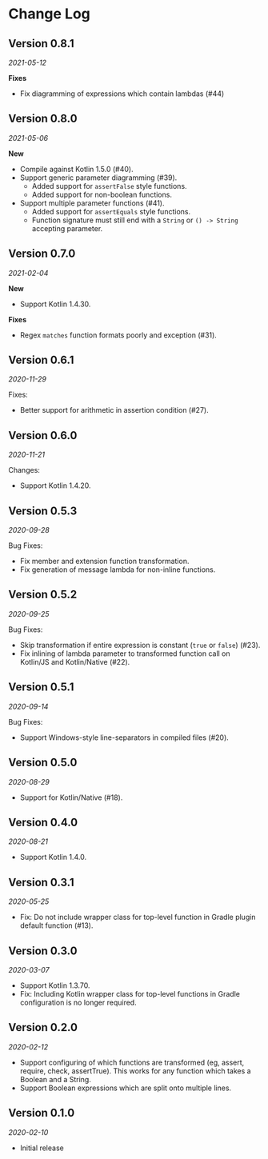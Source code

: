 Change Log
==========

## Version 0.8.1

_2021-05-12_

**Fixes**
* Fix diagramming of expressions which contain lambdas (#44)

## Version 0.8.0

_2021-05-06_

**New**
* Compile against Kotlin 1.5.0 (#40).
* Support generic parameter diagramming (#39).
  * Added support for `assertFalse` style functions.
  * Added support for non-boolean functions.
* Support multiple parameter functions (#41).
  * Added support for `assertEquals` style functions.
  * Function signature must still end with a `String` or `() -> String` accepting parameter.

## Version 0.7.0

_2021-02-04_

**New**
* Support Kotlin 1.4.30.

**Fixes**
* Regex `matches` function formats poorly and exception (#31).

## Version 0.6.1

_2020-11-29_

Fixes:
 * Better support for arithmetic in assertion condition (#27).

## Version 0.6.0

_2020-11-21_

Changes:
 * Support Kotlin 1.4.20.

## Version 0.5.3

_2020-09-28_

Bug Fixes:
 * Fix member and extension function transformation.
 * Fix generation of message lambda for non-inline functions.

## Version 0.5.2

_2020-09-25_

Bug Fixes:
 * Skip transformation if entire expression is constant (`true` or `false`)
   (#23).
 * Fix inlining of lambda parameter to transformed function call on Kotlin/JS
   and Kotlin/Native (#22).

## Version 0.5.1

_2020-09-14_

Bug Fixes:
 * Support Windows-style line-separators in compiled files (#20).

## Version 0.5.0

_2020-08-29_

 * Support for Kotlin/Native (#18).

## Version 0.4.0

_2020-08-21_

 * Support Kotlin 1.4.0.
 
## Version 0.3.1

_2020-05-25_

 * Fix: Do not include wrapper class for top-level function in Gradle plugin
   default function (#13).

## Version 0.3.0

_2020-03-07_

 * Support Kotlin 1.3.70.
 * Fix: Including Kotlin wrapper class for top-level functions in Gradle
   configuration is no longer required.

## Version 0.2.0

_2020-02-12_

 * Support configuring of which functions are transformed (eg, assert, require,
   check, assertTrue). This works for any function which takes a Boolean and a
   String. 
 * Support Boolean expressions which are split onto multiple lines.

## Version 0.1.0

_2020-02-10_

 * Initial release
